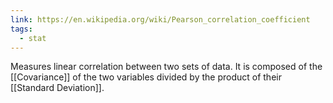 ```yaml
---
link: https://en.wikipedia.org/wiki/Pearson_correlation_coefficient
tags:
  - stat
---
```

Measures linear correlation between two sets of data. It is composed of the [[Covariance]] of the two variables divided by the product of their [[Standard Deviation]]. 